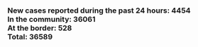 ### New cases reported during the past 24 hours: 4454<br/>In the community: 36061<br/>At the border: 528<br/>Total: 36589